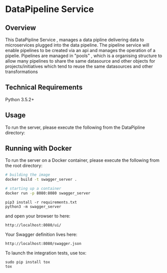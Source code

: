 # DataPipeline Service

## Overview

This DataPipline Service , manages a data pipline delivering data to microservices plugged into the data pipeline.
The pipeline service will enable pipelines to be created via an api and manages the operation of a pipelie.
Pipelines are managed in "pools" , which is a organising structure to allow many pipelines to share the 
same datasource and other objects for projects/initiatives which tend to reuse the same datasources and other transformations

## Technical Requirements
Python 3.5.2+

## Usage
To run the server, please execute the following from the DataPipline directory:

## Running with Docker

To run the server on a Docker container, please execute the following from the root directory:

```bash
# building the image
docker build -t swagger_server .

# starting up a container
docker run -p 8080:8080 swagger_server
```

```
pip3 install -r requirements.txt
python3 -m swagger_server
```

and open your browser to here:

```
http://localhost:8080/ui/
```

Your Swagger definition lives here:

```
http://localhost:8080/swagger.json
```

To launch the integration tests, use tox:
```
sudo pip install tox
tox
```